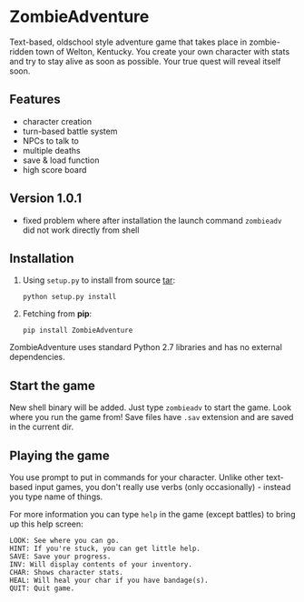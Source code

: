 # ZombieAdventure

Text-based, oldschool style adventure game that takes place in zombie-ridden town of Welton, Kentucky. You create your own character with stats and try to stay alive as soon as possible. Your true quest will reveal itself soon.


## Features

- character creation
- turn-based battle system
- NPCs to talk to
- multiple deaths
- save & load function
- high score board


## Version 1.0.1

- fixed problem where after installation the launch command `zombieadv` did not work directly from shell


## Installation

1. Using `setup.py` to install from source [tar](https://pypi.python.org/packages/source/Z/ZombieAdventure/ZombieAdventure-1.0.1.tar.gz#md5=29a7092a90fc591096279b9e83fb8408):

	`python setup.py install`

2. Fetching from __pip__:

	`pip install ZombieAdventure`

ZombieAdventure uses standard Python 2.7 libraries and has no external dependencies.


## Start the game

New shell binary will be added. Just type `zombieadv` to start the game.
Look where you run the game from! Save files have `.sav` extension and are saved in the current dir.


## Playing the game

You use prompt to put in commands for your character. Unlike other text-based input games, you don't really use verbs (only occasionally) - instead you type name of things.

For more information you can type `help` in the game (except battles) to bring up this help screen:

	LOOK: See where you can go.
	HINT: If you're stuck, you can get little help.
	SAVE: Save your progress.
	INV: Will display contents of your inventory.
	CHAR: Shows character stats.
	HEAL: Will heal your char if you have bandage(s).
	QUIT: Quit game.
